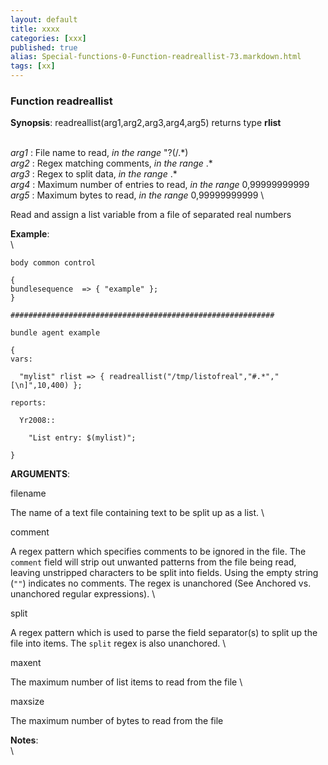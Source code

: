```yaml
---
layout: default
title: xxxx
categories: [xxx]
published: true
alias: Special-functions-0-Function-readreallist-73.markdown.html
tags: [xx]
---
```


### Function readreallist

**Synopsis**: readreallist(arg1,arg2,arg3,arg4,arg5) returns type
**rlist**

\
 *arg1* : File name to read, *in the range* "?(/.\*) \
 *arg2* : Regex matching comments, *in the range* .\* \
 *arg3* : Regex to split data, *in the range* .\* \
 *arg4* : Maximum number of entries to read, *in the range*
0,99999999999 \
 *arg5* : Maximum bytes to read, *in the range* 0,99999999999 \

Read and assign a list variable from a file of separated real numbers

**Example**:\
 \


    body common control

    {
    bundlesequence  => { "example" };
    }

    ###########################################################

    bundle agent example

    {     
    vars:

      "mylist" rlist => { readreallist("/tmp/listofreal","#.*","[\n]",10,400) };

    reports:

      Yr2008::

        "List entry: $(mylist)";

    }

**ARGUMENTS**:

filename

The name of a text file containing text to be split up as a list. \

comment

A regex pattern which specifies comments to be ignored in the file. The
`comment` field will strip out unwanted patterns from the file being
read, leaving unstripped characters to be split into fields. Using the
empty string (`""`) indicates no comments. The regex is unanchored (See
Anchored vs. unanchored regular expressions). \

split

A regex pattern which is used to parse the field separator(s) to split
up the file into items. The `split` regex is also unanchored. \

maxent

The maximum number of list items to read from the file \

maxsize

The maximum number of bytes to read from the file

**Notes**:\
 \
